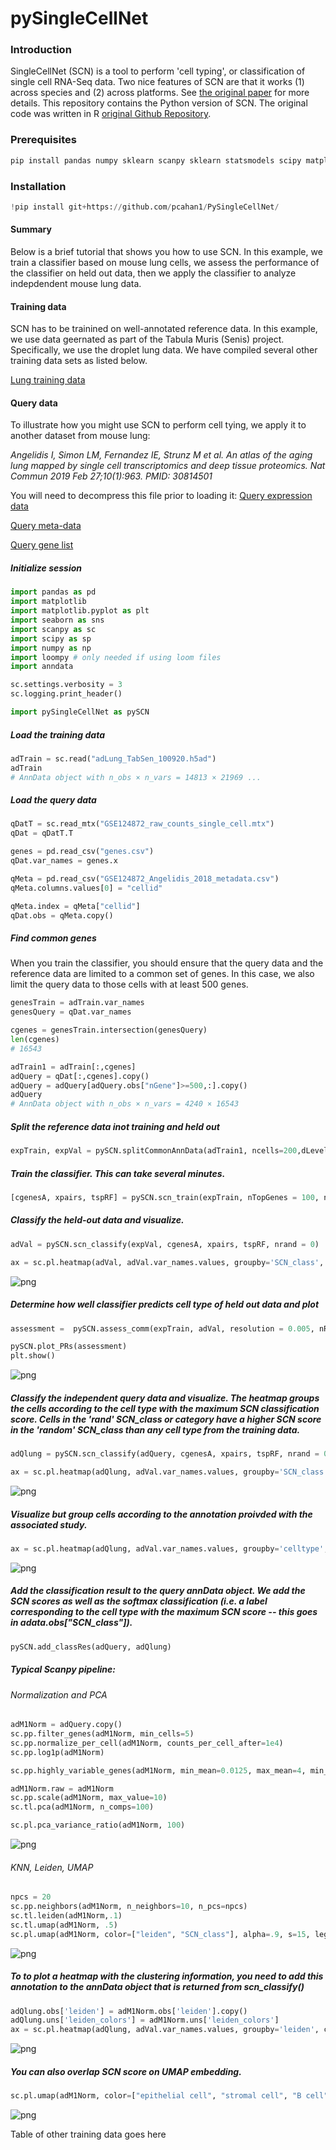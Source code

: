 
# pySingleCellNet

### Introduction 
SingleCellNet (SCN) is a tool to perform 'cell typing', or classification of single cell RNA-Seq data. Two nice features of SCN are that it works (1) across species and (2) across platforms. See [the original paper](https://doi.org/10.1016/j.cels.2019.06.004) for more details. This repository contains the Python version of SCN. The original code was written in R [original Github Repository](https://github.com/pcahan1/SingleCellNet/). 

### Prerequisites

```python
pip install pandas numpy sklearn scanpy sklearn statsmodels scipy matplotlib seaborn umap-learn
```

### Installation

```python
!pip install git+https://github.com/pcahan1/PySingleCellNet/
```

#### Summary

Below is a brief tutorial that shows you how to use SCN. In this example, we train a classifier based on mouse lung cells, we assess the performance of the classifier on held out data, then we apply the classifier to analyze indepdendent mouse lung data. 

#### Training data
SCN has to be trainined on well-annotated reference data. In this example, we use data geernated as part of the Tabula Muris (Senis) project. Specifically, we use the droplet lung data. We have compiled several other training data sets as listed below. 

[Lung training data](https://cnobjects.s3.amazonaws.com/singleCellNet/pySCN/training/adLung_Angelidis_100920.h5ad)

#### Query data
To illustrate how you might use SCN to perform cell tying, we apply it to another dataset from mouse lung:

<cite>Angelidis I, Simon LM, Fernandez IE, Strunz M et al. An atlas of the aging lung mapped by single cell transcriptomics and deep tissue proteomics. Nat Commun 2019 Feb 27;10(1):963. PMID: 30814501</cite>

You will need to decompress this file prior to loading it:
[Query expression data](https://cnobjects.s3.amazonaws.com/singleCellNet/pySCN/query/GSE124872_raw_counts_single_cell.mtx.gz)

[Query meta-data](https://cnobjects.s3.amazonaws.com/singleCellNet/pySCN/query/GSE124872_Angelidis_2018_metadata.csv)

[Query gene list](https://cnobjects.s3.amazonaws.com/singleCellNet/pySCN/query/genes.csv)

##### Initialize session

```python
import pandas as pd
import matplotlib
import matplotlib.pyplot as plt
import seaborn as sns 
import scanpy as sc
import scipy as sp
import numpy as np
import loompy # only needed if using loom files
import anndata

sc.settings.verbosity = 3 
sc.logging.print_header()

import pySingleCellNet as pySCN
```

##### Load the training data
```python
adTrain = sc.read("adLung_TabSen_100920.h5ad")
adTrain
# AnnData object with n_obs × n_vars = 14813 × 21969 ...

```

##### Load the query data
```python
qDatT = sc.read_mtx("GSE124872_raw_counts_single_cell.mtx")
qDat = qDatT.T

genes = pd.read_csv("genes.csv")
qDat.var_names = genes.x

qMeta = pd.read_csv("GSE124872_Angelidis_2018_metadata.csv")
qMeta.columns.values[0] = "cellid"

qMeta.index = qMeta["cellid"]
qDat.obs = qMeta.copy()
```

##### Find common genes
When you train the classifier, you should ensure that the query data and the reference data are limited to a common set of genes. In this case, we also limit the query data to those cells with at least 500 genes.
```python
genesTrain = adTrain.var_names
genesQuery = qDat.var_names

cgenes = genesTrain.intersection(genesQuery)
len(cgenes)
# 16543

adTrain1 = adTrain[:,cgenes]
adQuery = qDat[:,cgenes].copy()
adQuery = adQuery[adQuery.obs["nGene"]>=500,:].copy()
adQuery
# AnnData object with n_obs × n_vars = 4240 × 16543
```

##### Split the reference data inot training and held out
```python
expTrain, expVal = pySCN.splitCommonAnnData(adTrain1, ncells=200,dLevel="cell_ontology_class")
```

##### Train the classifier. This can take several minutes.
```python
[cgenesA, xpairs, tspRF] = pySCN.scn_train(expTrain, nTopGenes = 100, nRand = 100, nTrees = 1000 ,nTopGenePairs = 100, dLevel = "cell_ontology_class", stratify=True, limitToHVG=True)
```

##### Classify the held-out data and visualize.
``` python
adVal = pySCN.scn_classify(expVal, cgenesA, xpairs, tspRF, nrand = 0)

ax = sc.pl.heatmap(adVal, adVal.var_names.values, groupby='SCN_class', cmap='viridis', dendrogram=False, swap_axes=True)
```
![png](md_img/HM_Val_Lung_100920.png)


##### Determine how well classifier predicts cell type of held out data and plot
```python
assessment =  pySCN.assess_comm(expTrain, adVal, resolution = 0.005, nRand = 0, dLevelSID = "cell", classTrain = "cell_ontology_class", classQuery = "cell_ontology_class")

pySCN.plot_PRs(assessment)
plt.show()
```

![png](md_img/PR_curves_Lung_100920.png)


##### Classify the independent query data and visualize. The heatmap groups the cells according to the cell type with the maximum SCN classification score. Cells in the 'rand' SCN_class or category have a higher SCN score in the 'random' SCN_class than any cell type from the training data.
```python
adQlung = pySCN.scn_classify(adQuery, cgenesA, xpairs, tspRF, nrand = 0)

ax = sc.pl.heatmap(adQlung, adVal.var_names.values, groupby='SCN_class', cmap='viridis', dendrogram=False, swap_axes=True)
```

![png](md_img/HM_Val_Other_softmax_100920.png)

##### Visualize but group cells according to the annotation proivded with the associated study.
```python
ax = sc.pl.heatmap(adQlung, adVal.var_names.values, groupby='celltype', cmap='viridis', dendrogram=False, swap_axes=True)
```

![png](md_img/HM_Val_Other_100920.png)

##### Add the classification result to the query annData object. We add the SCN scores as well as the softmax classification (i.e. a label corresponding to the cell type with the maximum SCN score -- this goes in adata.obs["SCN_class"]). 
```python
pySCN.add_classRes(adQuery, adQlung)
```

##### Typical Scanpy pipeline: 
###### Normalization and PCA
```python
adM1Norm = adQuery.copy()
sc.pp.filter_genes(adM1Norm, min_cells=5)
sc.pp.normalize_per_cell(adM1Norm, counts_per_cell_after=1e4)
sc.pp.log1p(adM1Norm)

sc.pp.highly_variable_genes(adM1Norm, min_mean=0.0125, max_mean=4, min_disp=0.5)

adM1Norm.raw = adM1Norm
sc.pp.scale(adM1Norm, max_value=10)
sc.tl.pca(adM1Norm, n_comps=100)

sc.pl.pca_variance_ratio(adM1Norm, 100)
```

![png](md_img/pca_lung_101120.png)


###### KNN, Leiden, UMAP
```python
npcs = 20
sc.pp.neighbors(adM1Norm, n_neighbors=10, n_pcs=npcs)
sc.tl.leiden(adM1Norm,.1)
sc.tl.umap(adM1Norm, .5)
sc.pl.umap(adM1Norm, color=["leiden", "SCN_class"], alpha=.9, s=15, legend_loc='on data')
```

![png](md_img/UMAP_Lung_Other_101120.png)

##### To to plot a heatmap with the clustering information, you need to add this annotation to the annData object that is returned from scn_classify()
```python
adQlung.obs['leiden'] = adM1Norm.obs['leiden'].copy()
adQlung.uns['leiden_colors'] = adM1Norm.uns['leiden_colors']
ax = sc.pl.heatmap(adQlung, adVal.var_names.values, groupby='leiden', cmap='viridis', dendrogram=False, swap_axes=True)
```

![png](md_img/HM_Lung_Leiden_101120.png)

##### You can also overlap SCN score on UMAP embedding.
```python
sc.pl.umap(adM1Norm, color=["epithelial cell", "stromal cell", "B cell"], alpha=.9, s=15, legend_loc='on data', wspace=.3)
```

![png](md_img/UMAP_Lung_SCN_101120.png)


Table of other training data goes here





